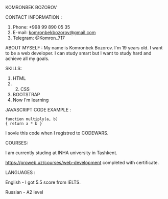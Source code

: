KOMRONBEK BOZOROV 

CONTACT INFORMATION : 

  1. Phone: +998 99 890 05 35 
  2. E-mail: komronbekbozorov@gmail.com 
  3. Telegram: @Komron_717 


ABOUT MYSELF :
  My name is Komronbek Bozorov. I'm 19 years old. I want to be a web developer. I can study smart but I want to study hard and achieve all my goals. 
  
  
SKILLS: 
  1. HTML 
  2. 2. CSS 
  3. BOOTSTRAP 
  4. Now I'm learning 


JAVASCRIPT CODE EXAMPLE : 

    function multiply(a, b)
    { return a * b } 

I sovle this code when I registred to CODEWARS. 

COURSES: 

  I am currently studing at INHA university in Tashkent.
  
  https://proweb.uz/courses/web-development completed with certificate. 
  
LANGUAGES : 

  English - I got 5.5 score from IELTS. 
  
  Russian - A2 level

